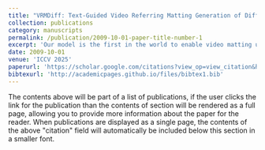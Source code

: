 ```yaml
---
title: "VRMDiff: Text-Guided Video Referring Matting Generation of Diffusion"
collection: publications
category: manuscripts
permalink: /publication/2009-10-01-paper-title-number-1
excerpt: 'Our model is the first in the world to enable video matting using only a single text prompt, allowing precise object segmentation from a short textual description. Submitted to (ICCV)'
date: 2009-10-01
venue: 'ICCV 2025'
paperurl: 'https://scholar.google.com/citations?view_op=view_citation&hl=en&user=H5ESkGcAAAAJ&citation_for_view=H5ESkGcAAAAJ:Se3iqnhoufwC'
bibtexurl: 'http://academicpages.github.io/files/bibtex1.bib'
---
```

The contents above will be part of a list of publications, if the user clicks the link for the publication than the contents of section will be rendered as a full page, allowing you to provide more information about the paper for the reader. When publications are displayed as a single page, the contents of the above "citation" field will automatically be included below this section in a smaller font.
